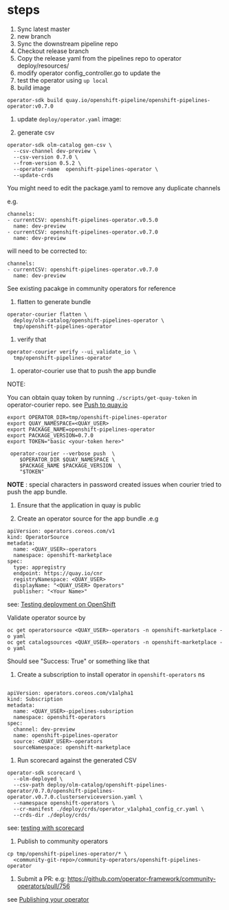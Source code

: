 # steps

1. Sync latest master
1. new branch
1. Sync the downstream pipeline repo
1. Checkout release branch
1. Copy the release yaml from the pipelines repo to operator
   deploy/resources/<version>
1. modify operator config_controller.go to update the <version>
1. test the operator using `up local`
1. build image

  ```
  operator-sdk build quay.io/openshift-pipeline/openshift-pipelines-operator:v0.7.0

  ```

1. update `deploy/operator.yaml` image:

1. generate csv

  ```
  operator-sdk olm-catalog gen-csv \
    --csv-channel dev-preview \
    --csv-version 0.7.0 \
    --from-version 0.5.2 \
    --operator-name  openshift-pipelines-operator \
    --update-crds
  ```

You might  need  to edit the package.yaml to remove any duplicate channels

e.g.
  ```
  channels:
  - currentCSV: openshift-pipelines-operator.v0.5.0
    name: dev-preview
  - currentCSV: openshift-pipelines-operator.v0.7.0
    name: dev-preview
  ```

will need to be corrected to:

```
channels:
- currentCSV: openshift-pipelines-operator.v0.7.0
  name: dev-preview
```

See existing pacakge in community operators for reference


1. flatten  to generate bundle
```
operator-courier flatten \
  deploy/olm-catalog/openshift-pipelines-operator \
  tmp/openshift-pipelines-operator
```
1. verify that
```
operator-courier verify --ui_validate_io \
  tmp/openshift-pipelines-operator
```

1. operator-courier use that to push the app bundle

NOTE:

You can obtain quay token by running `./scripts/get-quay-token` in
operator-courier repo. see [Push to quay.io](https://github.com/operator-framework/community-operators/blob/master/docs/testing-operators.md#push-to-quayio)

```
export OPERATOR_DIR=tmp/openshift-pipelines-operator
export QUAY_NAMESPACE=<QUAY_USER>
export PACKAGE_NAME=openshift-pipelines-operator
export PACKAGE_VERSION=0.7.0
export TOKEN="basic <your-token here>"
```

```
 operator-courier --verbose push  \
    $OPERATOR_DIR $QUAY_NAMESPACE \
    $PACKAGE_NAME $PACKAGE_VERSION  \
    "$TOKEN"
```
**NOTE** : special characters in password created issues when courier tried to
push the app bundle.

1. Ensure that the application in quay is public


1. Create an operator source for the app bundle .e.g

```
apiVersion: operators.coreos.com/v1
kind: OperatorSource
metadata:
  name: <QUAY_USER>-operators
  namespace: openshift-marketplace
spec:
  type: appregistry
  endpoint: https://quay.io/cnr
  registryNamespace: <QUAY_USER>
  displayName: "<QUAY_USER> Operators"
  publisher: "<Your Name>"
```
see: [Testing deployment on OpenShift](https://github.com/operator-framework/community-operators/blob/master/docs/testing-operators.md#testing-operator-deployment-on-openshift)

Validate operator source by
```
oc get operatorsource <QUAY_USER>-operators -n openshift-marketplace -o yaml
oc get catalogsources <QUAY_USER>-operators -n openshift-marketplace -o yaml

```

Should see "Success: True" or something like that


1. Create a subscription to install operator in `openshift-operators` ns
```

apiVersion: operators.coreos.com/v1alpha1
kind: Subscription
metadata:
  name: <QUAY_USER>-pipelines-subsription
  namespace: openshift-operators
spec:
  channel: dev-preview
  name: openshift-pipelines-operator
  source: <QUAY_USER>-operators
  sourceNamespace: openshift-marketplace

```

1. Run scorecard against the generated CSV

```
operator-sdk scorecard \
  --olm-deployed \
  --csv-path deploy/olm-catalog/openshift-pipelines-operator/0.7.0/openshift-pipelines-operator.v0.7.0.clusterserviceversion.yaml \
  --namespace openshift-operators \
  --cr-manifest ./deploy/crds/operator_v1alpha1_config_cr.yaml \
  --crds-dir ./deploy/crds/

```

see: [testing with scorecard](https://github.com/operator-framework/community-operators/blob/master/docs/testing-operators.md#testing-with-scorecard)

1. Publish to community operators
```
cp tmp/openshift-pipelines-operator/* \
  <community-git-repo>/community-operators/openshift-pipelines-operator
```

1. Submit a PR: e.g: https://github.com/operator-framework/community-operators/pull/756

see [Publishing your operator](https://github.com/operator-framework/community-operators/blob/master/docs/contributing.md#package-your-operator)
